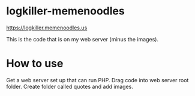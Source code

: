 # logkiller-memenoodles
https://logkiller.memenoodles.us

This is the code that is on my web server (minus the images).

# How to use
Get a web server set up that can run PHP. Drag code into web server root folder. Create folder called quotes and add images.